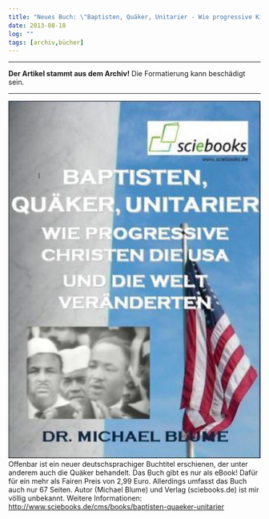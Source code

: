 ```yaml
---
title: "Neues Buch: \"Baptisten, Quäker, Unitarier - Wie progressive Kirchen die USA und die Welt veränderten\""
date: 2013-08-18
log: ""
tags: [archiv,bücher]
---
```

<hr><b>Der Artikel stammt aus dem Archiv!</b> Die Formatierung kann beschädigt sein.<hr>

![quaker_unitarier.jpg](quaker_unitarier.jpg)
Offenbar ist ein neuer deutschsprachiger Buchtitel erschienen, der unter anderem auch die Quäker behandelt. Das Buch gibt es nur als eBook! Dafür für ein mehr als Fairen Preis von 2,99 Euro. Allerdings umfasst das Buch auch nur  67 Seiten. Autor (Michael Blume) und Verlag (sciebooks.de) ist mir völlig unbekannt. Weitere Informationen: http://www.sciebooks.de/cms/books/baptisten-quaeker-unitarier 
<!--break-->

